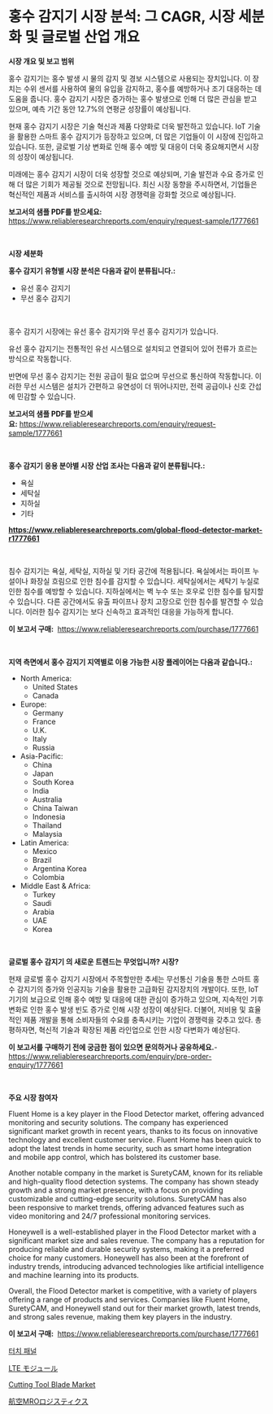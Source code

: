 <p><h1>홍수 감지기 시장 분석: 그 CAGR, 시장 세분화 및 글로벌 산업 개요</h1></p><p><strong>시장 개요 및 보고 범위</strong></p>
<p><p>홍수 감지기는 홍수 발생 시 물의 감지 및 경보 시스템으로 사용되는 장치입니다. 이 장치는 수위 센서를 사용하여 물의 유입을 감지하고, 홍수를 예방하거나 조기 대응하는 데 도움을 줍니다. 홍수 감지기 시장은 증가하는 홍수 발생으로 인해 더 많은 관심을 받고 있으며, 예측 기간 동안 12.7%의 연평균 성장률이 예상됩니다.</p><p>현재 홍수 감지기 시장은 기술 혁신과 제품 다양화로 더욱 발전하고 있습니다. IoT 기술을 활용한 스마트 홍수 감지기가 등장하고 있으며, 더 많은 기업들이 이 시장에 진입하고 있습니다. 또한, 글로벌 기상 변화로 인해 홍수 예방 및 대응이 더욱 중요해지면서 시장의 성장이 예상됩니다.</p><p>미래에는 홍수 감지기 시장이 더욱 성장할 것으로 예상되며, 기술 발전과 수요 증가로 인해 더 많은 기회가 제공될 것으로 전망됩니다. 최신 시장 동향을 주시하면서, 기업들은 혁신적인 제품과 서비스를 출시하여 시장 경쟁력을 강화할 것으로 예상됩니다.</p></p>
<p><strong>보고서의 샘플 PDF를 받으세요:</strong> <a href="https://www.reliableresearchreports.com/enquiry/request-sample/1777661">https://www.reliableresearchreports.com/enquiry/request-sample/1777661</a></p>
<p>&nbsp;</p>
<p><strong>시장 세분화</strong></p>
<p><strong>홍수 감지기 유형별 시장 분석은 다음과 같이 분류됩니다.:</strong></p>
<p><ul><li>유선 홍수 감지기</li><li>무선 홍수 감지기</li></ul></p>
<p>&nbsp;</p>
<p><p>홍수 감지기 시장에는 유선 홍수 감지기와 무선 홍수 감지기가 있습니다. </p><p>유선 홍수 감지기는 전통적인 유선 시스템으로 설치되고 연결되어 있어 전류가 흐르는 방식으로 작동합니다. </p><p>반면에 무선 홍수 감지기는 전원 공급이 필요 없으며 무선으로 통신하여 작동합니다. 이러한 무선 시스템은 설치가 간편하고 유연성이 더 뛰어나지만, 전력 공급이나 신호 간섭에 민감할 수 있습니다.</p></p>
<p><strong>보고서의 샘플 PDF를 받으세요:</strong>&nbsp;<a href="https://www.reliableresearchreports.com/enquiry/request-sample/1777661">https://www.reliableresearchreports.com/enquiry/request-sample/1777661</a></p>
<p>&nbsp;</p>
<p><strong> 홍수 감지기 응용 분야별 시장 산업 조사는 다음과 같이 분류됩니다.:</strong></p>
<p><ul><li>욕실</li><li>세탁실</li><li>지하실</li><li>기타</li></ul></p>
<p><strong><a href="https://www.reliableresearchreports.com/global-flood-detector-market-r1777661">https://www.reliableresearchreports.com/global-flood-detector-market-r1777661</a></strong></p>
<p>&nbsp;</p>
<p><p>침수 감지기는 욕실, 세탁실, 지하실 및 기타 공간에 적용됩니다. 욕실에서는 파이프 누설이나 화장실 흐림으로 인한 침수를 감지할 수 있습니다. 세탁실에서는 세탁기 누실로 인한 침수를 예방할 수 있습니다. 지하실에서는 벽 누수 또는 호우로 인한 침수를 탐지할 수 있습니다. 다른 공간에서도 유출 파이프나 장치 고장으로 인한 침수를 발견할 수 있습니다. 이러한 침수 감지기는 보다 신속하고 효과적인 대응을 가능하게 합니다.</p></p>
<p><strong>이 보고서 구매:</strong>&nbsp; <a href="https://www.reliableresearchreports.com/purchase/1777661">https://www.reliableresearchreports.com/purchase/1777661</a></p>
<p>&nbsp;</p>
<p><strong>지역 측면에서 홍수 감지기 지역별로 이용 가능한 시장 플레이어는 다음과 같습니다.:</strong></p>
<p><ul>
    <li>
        North America:
        <ul>
            <li>United States</li>
            <li>Canada</li>
        </ul>
    </li>
    <li>
        Europe:
        <ul>
            <li>Germany</li>
            <li>France</li>
            <li>U.K.</li>
            <li>Italy</li>
            <li>Russia</li>
        </ul>
    </li>
    <li>
        Asia-Pacific:
        <ul>
            <li>China</li>
            <li>Japan</li>
            <li>South Korea</li>
            <li>India</li>
            <li>Australia</li>
            <li>China Taiwan</li>
            <li>Indonesia</li>
            <li>Thailand</li>
            <li>Malaysia</li>
        </ul>
    </li>
    <li>
        Latin America:
        <ul>
            <li>Mexico</li>
            <li>Brazil</li>
            <li>Argentina Korea</li>
            <li>Colombia</li>
        </ul>
    </li>
    <li>
        Middle East & Africa:
        <ul>
            <li>Turkey</li>
            <li>Saudi</li>
            <li>Arabia</li>
            <li>UAE</li>
            <li>Korea</li>
        </ul>
    </li>
    </ul></p>
<p>&nbsp;</p>
<p><strong>글로벌 홍수 감지기 의 새로운 트렌드는 무엇입니까? 시장?</strong></p>
<p><p>현재 글로벌 홍수 감지기 시장에서 주목할만한 추세는 무선통신 기술을 통한 스마트 홍수 감지기의 증가와 인공지능 기술을 활용한 고급화된 감지장치의 개발이다. 또한, IoT 기기의 보급으로 인해 홍수 예방 및 대응에 대한 관심이 증가하고 있으며, 지속적인 기후 변화로 인한 홍수 발생 빈도 증가로 인해 시장 성장이 예상된다. 더불어, 저비용 및 효율적인 제품 개발을 통해 소비자들의 수요를 충족시키는 기업이 경쟁력을 갖추고 있다. 총평하자면, 혁신적 기술과 확장된 제품 라인업으로 인한 시장 다변화가 예상된다.</p></p>
<p><strong>이 보고서를 구매하기 전에 궁금한 점이 있으면 문의하거나 공유하세요.</strong>- <a href="https://www.reliableresearchreports.com/enquiry/pre-order-enquiry/1777661">https://www.reliableresearchreports.com/enquiry/pre-order-enquiry/1777661</a></p>
<p>&nbsp;</p>
<p><strong>주요 시장 참여자</strong></p>
<p><p>Fluent Home is a key player in the Flood Detector market, offering advanced monitoring and security solutions. The company has experienced significant market growth in recent years, thanks to its focus on innovative technology and excellent customer service. Fluent Home has been quick to adopt the latest trends in home security, such as smart home integration and mobile app control, which has bolstered its customer base.</p><p>Another notable company in the market is SuretyCAM, known for its reliable and high-quality flood detection systems. The company has shown steady growth and a strong market presence, with a focus on providing customizable and cutting-edge security solutions. SuretyCAM has also been responsive to market trends, offering advanced features such as video monitoring and 24/7 professional monitoring services.</p><p>Honeywell is a well-established player in the Flood Detector market with a significant market size and sales revenue. The company has a reputation for producing reliable and durable security systems, making it a preferred choice for many customers. Honeywell has also been at the forefront of industry trends, introducing advanced technologies like artificial intelligence and machine learning into its products.</p><p>Overall, the Flood Detector market is competitive, with a variety of players offering a range of products and services. Companies like Fluent Home, SuretyCAM, and Honeywell stand out for their market growth, latest trends, and strong sales revenue, making them key players in the industry.</p></p>
<p><strong>이 보고서 구매:</strong>&nbsp;&nbsp;<a href="https://www.reliableresearchreports.com/purchase/1777661">https://www.reliableresearchreports.com/purchase/1777661</a></p>
<p><p><a href="https://medium.com/@dulcewisozk/%ED%84%B0%EC%B9%98-%ED%8C%A8%EB%84%90-%EC%8B%9C%EC%9E%A5-%EA%B2%BD%EC%9F%81-%EB%B6%84%EC%84%9D-%EC%8B%9C%EC%9E%A5-%EB%8F%99%ED%96%A5-%EB%B0%8F-2031%EB%85%84%EA%B9%8C%EC%A7%80%EC%9D%98-%EC%98%88%EC%B8%A1-dcc27b176fbd">터치 패널</a></p><p><a href="https://medium.com/@nicolasrown5/lte%E3%83%A2%E3%82%B8%E3%83%A5%E3%83%BC%E3%83%AB%E5%B8%82%E5%A0%B4%E5%88%86%E6%9E%90-%E3%81%9D%E3%81%AEcagr-%E5%B8%82%E5%A0%B4%E3%82%BB%E3%82%B0%E3%83%A1%E3%83%B3%E3%83%86%E3%83%BC%E3%82%B7%E3%83%A7%E3%83%B3-%E3%81%8A%E3%82%88%E3%81%B3%E4%B8%96%E7%95%8C%E7%9A%84%E3%81%AA%E7%94%A3%E6%A5%AD%E6%A6%82%E8%A6%81-687b80bbf611">LTE モジュール</a></p><p><a href="https://github.com/Sinjinluong3e0awx2m195k76/Market-Research-Report-List-2/blob/main/cutting-tool-blade-market.md">Cutting Tool Blade Market</a></p><p><a href="https://medium.com/@lorrainethompson10/%E8%88%AA%E7%A9%BAmro%E3%83%AD%E3%82%B8%E3%82%B9%E3%83%86%E3%82%A3%E3%82%AF%E3%82%B9%E5%B8%82%E5%A0%B4%E3%81%AE%E5%88%86%E6%9E%90-2024%E5%B9%B4%E3%81%8B%E3%82%892031%E5%B9%B4%E3%81%BE%E3%81%A7%E3%81%AE%E3%82%B0%E3%83%AD%E3%83%BC%E3%83%90%E3%83%AB%E6%A5%AD%E7%95%8C%E3%81%AE%E5%B1%95%E6%9C%9B%E3%81%A8%E4%BA%88%E6%B8%AC-18aa70cedfa7">航空MROロジスティクス</a></p></p>